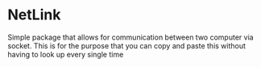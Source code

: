 # NetLink
Simple package that allows for communication between two computer via socket. This is for the purpose that you can copy and paste this without having to look up every single time

